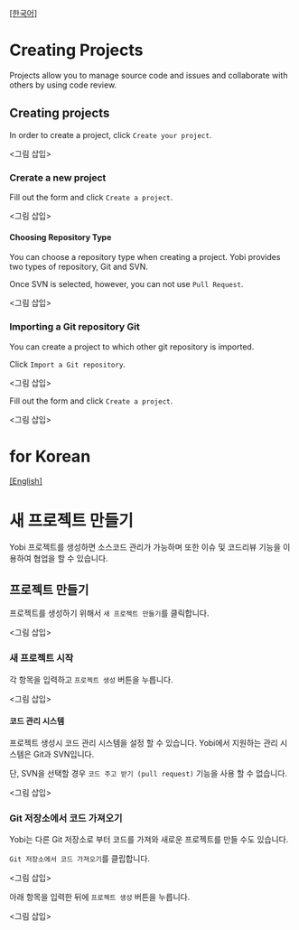 <a name="english"></a>
[[한국어]](#korean)

# Creating Projects

Projects allow you to manage source code and issues and collaborate with others by using code review.

## Creating projects

In order to create a project, click `Create your project`.

<그림 삽입>

### Crerate a new project

Fill out the form and click `Create a project`.

<그림 삽입>

#### Choosing Repository Type

You can choose a repository type when creating a project. Yobi provides two types of repository, Git and SVN.

Once SVN is selected, however, you can not use `Pull Request`.

<그림 삽입>

### Importing a Git repository Git

You can create a project to which other git repository is imported.

Click `Import a Git repository`.

<그림 삽입>

Fill out the form and click `Create a project`.

<그림 삽입>

<a name="korean"></a>
# for Korean
[[English]](#english)

# 새 프로젝트 만들기

Yobi 프로젝트를 생성하면 소스코드 관리가 가능하며 또한 이슈 및 코드리뷰 기능을 이용하여 협업을 할 수 있습니다. 

## 프로젝트 만들기

프로젝트를 생성하기 위해서 `새 프로젝트 만들기`를 클릭합니다.

<그림 삽입>

### 새 프로젝트 시작

각 항목을 입력하고 `프로젝트 생성` 버튼을 누릅니다.

<그림 삽입>

#### 코드 관리 시스템
 
프로젝트 생성시 코드 관리 시스템을 설정 할 수 있습니다. Yobi에서 지원하는 관리 시스템은 Git과 SVN입니다. 

단, SVN을 선택할 경우 `코드 주고 받기 (pull request)` 기능을 사용 할 수 없습니다.
 
<그림 삽입>

### Git 저장소에서 코드 가져오기

Yobi는 다른 Git 저장소로 부터 코드를 가져와 새로운 프로젝트를 만들 수도 있습니다.  

`Git 저장소에서 코드 가져오기`를 클립합니다.

<그림 삽입>

아래 항목을 입력한 뒤에 `프로젝트 생성` 버튼을 누릅니다.

<그림 삽입>
 

